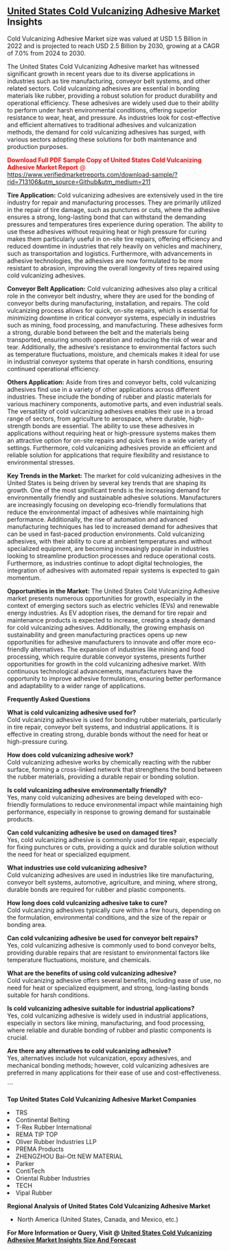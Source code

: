 <h2><a href="https://www.verifiedmarketreports.com/download-sample/?rid=713106&amp;utm_source=Github&amp;utm_medium=211" target="_blank">United States Cold Vulcanizing Adhesive Market</a> Insights</h2><p>Cold Vulcanizing Adhesive Market size was valued at USD 1.5 Billion in 2022 and is projected to reach USD 2.5 Billion by 2030, growing at a CAGR of 7.0% from 2024 to 2030.</p><p><p>The United States Cold Vulcanizing Adhesive market has witnessed significant growth in recent years due to its diverse applications in industries such as tire manufacturing, conveyor belt systems, and other related sectors. Cold vulcanizing adhesives are essential in bonding materials like rubber, providing a robust solution for product durability and operational efficiency. These adhesives are widely used due to their ability to perform under harsh environmental conditions, offering superior resistance to wear, heat, and pressure. As industries look for cost-effective and efficient alternatives to traditional adhesives and vulcanization methods, the demand for cold vulcanizing adhesives has surged, with various sectors adopting these solutions for both maintenance and production purposes.<p><span class=""><span style="color: #ff0000;"><strong>Download Full PDF Sample Copy of United States Cold Vulcanizing Adhesive Market Report</strong> @ </span><a href="https://www.verifiedmarketreports.com/download-sample/?rid=713106&amp;utm_source=Github&amp;utm_medium=211" target="_blank">https://www.verifiedmarketreports.com/download-sample/?rid=713106&amp;utm_source=Github&amp;utm_medium=211</a></span></p></p><p><strong>Tire Application:</strong> Cold vulcanizing adhesives are extensively used in the tire industry for repair and manufacturing processes. They are primarily utilized in the repair of tire damage, such as punctures or cuts, where the adhesive ensures a strong, long-lasting bond that can withstand the demanding pressures and temperatures tires experience during operation. The ability to use these adhesives without requiring heat or high pressure for curing makes them particularly useful in on-site tire repairs, offering efficiency and reduced downtime in industries that rely heavily on vehicles and machinery, such as transportation and logistics. Furthermore, with advancements in adhesive technologies, the adhesives are now formulated to be more resistant to abrasion, improving the overall longevity of tires repaired using cold vulcanizing adhesives.<p><strong>Conveyor Belt Application:</strong> Cold vulcanizing adhesives also play a critical role in the conveyor belt industry, where they are used for the bonding of conveyor belts during manufacturing, installation, and repairs. The cold vulcanizing process allows for quick, on-site repairs, which is essential for minimizing downtime in critical conveyor systems, especially in industries such as mining, food processing, and manufacturing. These adhesives form a strong, durable bond between the belt and the materials being transported, ensuring smooth operation and reducing the risk of wear and tear. Additionally, the adhesive's resistance to environmental factors such as temperature fluctuations, moisture, and chemicals makes it ideal for use in industrial conveyor systems that operate in harsh conditions, ensuring continued operational efficiency.<p><strong>Others Application:</strong> Aside from tires and conveyor belts, cold vulcanizing adhesives find use in a variety of other applications across different industries. These include the bonding of rubber and plastic materials for various machinery components, automotive parts, and even industrial seals. The versatility of cold vulcanizing adhesives enables their use in a broad range of sectors, from agriculture to aerospace, where durable, high-strength bonds are essential. The ability to use these adhesives in applications without requiring heat or high-pressure systems makes them an attractive option for on-site repairs and quick fixes in a wide variety of settings. Furthermore, cold vulcanizing adhesives provide an efficient and reliable solution for applications that require flexibility and resistance to environmental stresses.<p><strong>Key Trends in the Market:</strong> The market for cold vulcanizing adhesives in the United States is being driven by several key trends that are shaping its growth. One of the most significant trends is the increasing demand for environmentally friendly and sustainable adhesive solutions. Manufacturers are increasingly focusing on developing eco-friendly formulations that reduce the environmental impact of adhesives while maintaining high performance. Additionally, the rise of automation and advanced manufacturing techniques has led to increased demand for adhesives that can be used in fast-paced production environments. Cold vulcanizing adhesives, with their ability to cure at ambient temperatures and without specialized equipment, are becoming increasingly popular in industries looking to streamline production processes and reduce operational costs. Furthermore, as industries continue to adopt digital technologies, the integration of adhesives with automated repair systems is expected to gain momentum.<p><strong>Opportunities in the Market:</strong> The United States Cold Vulcanizing Adhesive market presents numerous opportunities for growth, especially in the context of emerging sectors such as electric vehicles (EVs) and renewable energy industries. As EV adoption rises, the demand for tire repair and maintenance products is expected to increase, creating a steady demand for cold vulcanizing adhesives. Additionally, the growing emphasis on sustainability and green manufacturing practices opens up new opportunities for adhesive manufacturers to innovate and offer more eco-friendly alternatives. The expansion of industries like mining and food processing, which require durable conveyor systems, presents further opportunities for growth in the cold vulcanizing adhesive market. With continuous technological advancements, manufacturers have the opportunity to improve adhesive formulations, ensuring better performance and adaptability to a wider range of applications.<p><strong>Frequently Asked Questions</strong></p><p><strong>What is cold vulcanizing adhesive used for?</strong><br> Cold vulcanizing adhesive is used for bonding rubber materials, particularly in tire repair, conveyor belt systems, and industrial applications. It is effective in creating strong, durable bonds without the need for heat or high-pressure curing.</p><p><strong>How does cold vulcanizing adhesive work?</strong><br> Cold vulcanizing adhesive works by chemically reacting with the rubber surface, forming a cross-linked network that strengthens the bond between the rubber materials, providing a durable repair or bonding solution.</p><p><strong>Is cold vulcanizing adhesive environmentally friendly?</strong><br> Yes, many cold vulcanizing adhesives are being developed with eco-friendly formulations to reduce environmental impact while maintaining high performance, especially in response to growing demand for sustainable products.</p><p><strong>Can cold vulcanizing adhesive be used on damaged tires?</strong><br> Yes, cold vulcanizing adhesive is commonly used for tire repair, especially for fixing punctures or cuts, providing a quick and durable solution without the need for heat or specialized equipment.</p><p><strong>What industries use cold vulcanizing adhesive?</strong><br> Cold vulcanizing adhesives are used in industries like tire manufacturing, conveyor belt systems, automotive, agriculture, and mining, where strong, durable bonds are required for rubber and plastic components.</p><p><strong>How long does cold vulcanizing adhesive take to cure?</strong><br> Cold vulcanizing adhesives typically cure within a few hours, depending on the formulation, environmental conditions, and the size of the repair or bonding area.</p><p><strong>Can cold vulcanizing adhesive be used for conveyor belt repairs?</strong><br> Yes, cold vulcanizing adhesive is commonly used to bond conveyor belts, providing durable repairs that are resistant to environmental factors like temperature fluctuations, moisture, and chemicals.</p><p><strong>What are the benefits of using cold vulcanizing adhesive?</strong><br> Cold vulcanizing adhesive offers several benefits, including ease of use, no need for heat or specialized equipment, and strong, long-lasting bonds suitable for harsh conditions.</p><p><strong>Is cold vulcanizing adhesive suitable for industrial applications?</strong><br> Yes, cold vulcanizing adhesive is widely used in industrial applications, especially in sectors like mining, manufacturing, and food processing, where reliable and durable bonding of rubber and plastic components is crucial.</p><p><strong>Are there any alternatives to cold vulcanizing adhesive?</strong><br> Yes, alternatives include hot vulcanization, epoxy adhesives, and mechanical bonding methods; however, cold vulcanizing adhesives are preferred in many applications for their ease of use and cost-effectiveness.</p>```</p><p><strong>Top United States Cold Vulcanizing Adhesive Market Companies</strong></p><div data-test-id=""><p><li>TRS</li><li> Continental Belting</li><li> T-Rex Rubber International</li><li> REMA TIP TOP</li><li> Oliver Rubber Industries LLP</li><li> PREMA Products</li><li> ZHENGZHOU Bai-Ott NEW MATERIAL</li><li> Parker</li><li> ContiTech</li><li> Oriental Rubber Industries</li><li> TECH</li><li> Vipal Rubber</li></p><div><strong>Regional Analysis of&nbsp;United States Cold Vulcanizing Adhesive Market</strong></div><ul><li dir="ltr"><p dir="ltr">North America&nbsp;(United States, Canada, and Mexico, etc.)</p></li></ul><p><strong>For More Information or Query, Visit @&nbsp;</strong><strong><a href="https://www.verifiedmarketreports.com/product/cold-vulcanizing-adhesive-market/?utm_source=Github&amp;utm_medium=211" target="_blank">United States Cold Vulcanizing Adhesive Market Insights Size And Forecast</a></strong></p></div>
